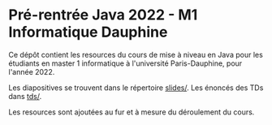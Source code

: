 # Pré-rentrée Java 2022 - M1 Informatique Dauphine 

Ce dépôt contient les resources du cours de mise à niveau en Java pour les étudiants en master 1 informatique
à l'université Paris-Dauphine, pour l'année 2022.

Les diapositives se trouvent dans le répertoire [slides/](./slides/). Les énoncés des TDs dans [tds/](./tds/).

Les resources sont ajoutées au fur et à mesure du déroulement du cours.
